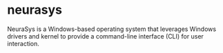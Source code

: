 # neurasys
NeuraSys is a Windows-based operating system that leverages Windows drivers and kernel to provide a command-line interface (CLI) for user interaction.
